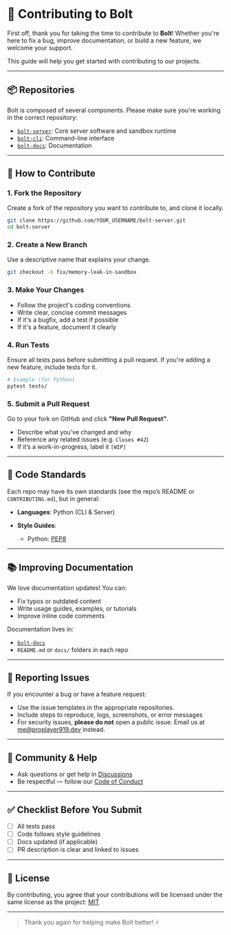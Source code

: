 # 🤝 Contributing to Bolt

First off, thank you for taking the time to contribute to **Bolt**! Whether you're here to fix a bug, improve documentation, or build a new feature, we welcome your support.

This guide will help you get started with contributing to our projects.

---

## 📦 Repositories

Bolt is composed of several components. Please make sure you're working in the correct repository:

- [`bolt-server`](https://github.com/bolt-host/bolt-server): Core server software and sandbox runtime
- [`bolt-cli`](https://github.com/bolt-host/bolt-cli): Command-line interface
- [`bolt-docs`](https://github.com/bolt-host/bolt-docs): Documentation

---

## 🚧 How to Contribute

### 1. Fork the Repository

Create a fork of the repository you want to contribute to, and clone it locally.

```bash
git clone https://github.com/YOUR_USERNAME/bolt-server.git
cd bolt-server
````

### 2. Create a New Branch

Use a descriptive name that explains your change.

```bash
git checkout -b fix/memory-leak-in-sandbox
```

### 3. Make Your Changes

* Follow the project's coding conventions
* Write clear, concise commit messages
* If it's a bugfix, add a test if possible
* If it's a feature, document it clearly

### 4. Run Tests

Ensure all tests pass before submitting a pull request. If you're adding a new feature, include tests for it.

```bash
# Example (for Python)
pytest tests/
```

### 5. Submit a Pull Request

Go to your fork on GitHub and click **"New Pull Request"**.

* Describe what you’ve changed and why
* Reference any related issues (e.g. `Closes #42`)
* If it’s a work-in-progress, label it `[WIP]`

---

## 🧪 Code Standards

Each repo may have its own standards (see the repo’s README or `CONTRIBUTING.md`), but in general:

* **Languages**: Python (CLI & Server)
* **Style Guides**:

  * Python: [PEP8](https://peps.python.org/pep-0008/)

---

## 📚 Improving Documentation

We love documentation updates! You can:

* Fix typos or outdated content
* Write usage guides, examples, or tutorials
* Improve inline code comments

Documentation lives in:

* [`bolt-docs`](https://github.com/bolt-host/bolt-docs)
* `README.md` or `docs/` folders in each repo

---

## 🐞 Reporting Issues

If you encounter a bug or have a feature request:

* Use the issue templates in the appropriate repositories.
* Include steps to reproduce, logs, screenshots, or error messages
* For security issues, **please do not** open a public issue. Email us at [me@proplayer919.dev](mailto:me@proplayer919.dev) instead.

---

## 💬 Community & Help

* Ask questions or get help in [Discussions](https://github.com/bolt-host/.github/discussions)
* Be respectful — follow our [Code of Conduct](https://github.com/bolt-host/.github/blob/main/CODE_OF_CONDUCT.md)

---

## ✅ Checklist Before You Submit

* [ ] All tests pass
* [ ] Code follows style guidelines
* [ ] Docs updated (if applicable)
* [ ] PR description is clear and linked to issues

---

## 🧾 License

By contributing, you agree that your contributions will be licensed under the same license as the project: [MIT](https://opensource.org/licenses/MIT)

---

> Thank you again for helping make Bolt better! ⚡
